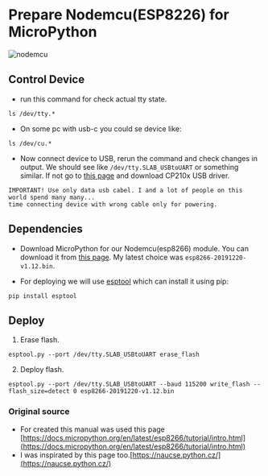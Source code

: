  # Prepare Nodemcu(ESP8226) for MicroPython
 ![nodemcu](images/nodemcu_pinout.jpg)
 
 ## Control Device
 
 - run this command for check actual tty state. 
 ``` 
 ls /dev/tty.* 
 ``` 
 - On some pc with usb-c you could se device like:
 ``` 
 ls /dev/cu.* 
 ```
 
 - Now connect device to USB, rerun the command and check changes in output. We should see like `/dev/tty.SLAB_USBtoUART` or something similar. If not go to [this page](https://www.silabs.com/products/development-tools/software/usb-to-uart-bridge-vcp-drivers) and download CP210x USB driver.
 ```
 IMPORTANT! Use only data usb cabel. I and a lot of people on this world spend many many... 
 time connecting device with wrong cable only for powering.
 ```
 
 ## Dependencies
 
 - Download MicroPython for our Nodemcu(esp8266) module. You can download it from [this page](http://micropython.org/download#esp8266). My latest choice was `esp8266-20191220-v1.12.bin`.
 
 - For deploying we will use [esptool](https://github.com/espressif/esptool/) which can install it using pip:
 ```
 pip install esptool
 ```
 
 ## Deploy
 
 1. Erase flash.
 ```
 esptool.py --port /dev/tty.SLAB_USBtoUART erase_flash
 ```
 2. Deploy flash.
 ```
 esptool.py --port /dev/tty.SLAB_USBtoUART --baud 115200 write_flash --flash_size=detect 0 esp8266-20191220-v1.12.bin
 ```
 
 ### Original source
 - For created this manual was used this page [https://docs.micropython.org/en/latest/esp8266/tutorial/intro.html](https://docs.micropython.org/en/latest/esp8266/tutorial/intro.html)
 - I was inspirated by this page too.[https://naucse.python.cz/](https://naucse.python.cz/)
 
 
